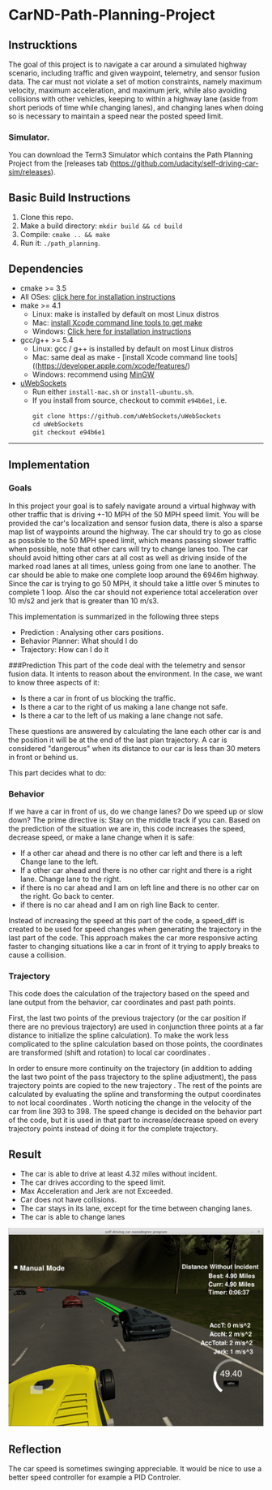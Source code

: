 # CarND-Path-Planning-Project

## Instrucktions
   
 The goal of this project is to navigate a car around a simulated highway scenario, including traffic and given waypoint, telemetry, and sensor fusion data. The car must not violate a set of motion constraints, namely maximum velocity, maximum acceleration, and maximum jerk, while also avoiding collisions with other vehicles, keeping to within a highway lane (aside from short periods of time while changing lanes), and changing lanes when doing so is necessary to maintain a speed near the posted speed limit.
 
 

   
### Simulator.
You can download the Term3 Simulator which contains the Path Planning Project from the [releases tab (https://github.com/udacity/self-driving-car-sim/releases).


## Basic Build Instructions

1. Clone this repo.
2. Make a build directory: `mkdir build && cd build`
3. Compile: `cmake .. && make`
4. Run it: `./path_planning`.



## Dependencies

* cmake >= 3.5
 * All OSes: [click here for installation instructions](https://cmake.org/install/)
* make >= 4.1
  * Linux: make is installed by default on most Linux distros
  * Mac: [install Xcode command line tools to get make](https://developer.apple.com/xcode/features/)
  * Windows: [Click here for installation instructions](http://gnuwin32.sourceforge.net/packages/make.htm)
* gcc/g++ >= 5.4
  * Linux: gcc / g++ is installed by default on most Linux distros
  * Mac: same deal as make - [install Xcode command line tools]((https://developer.apple.com/xcode/features/)
  * Windows: recommend using [MinGW](http://www.mingw.org/)
* [uWebSockets](https://github.com/uWebSockets/uWebSockets)
  * Run either `install-mac.sh` or `install-ubuntu.sh`.
  * If you install from source, checkout to commit `e94b6e1`, i.e.
    ```
    git clone https://github.com/uWebSockets/uWebSockets 
    cd uWebSockets
    git checkout e94b6e1
    ```

---
## Implementation 

### Goals
In this project your goal is to safely navigate around a virtual highway with other traffic that is driving +-10 MPH of the 50 MPH speed limit. You will be provided the car's localization and sensor fusion data, there is also a sparse map list of waypoints around the highway. The car should try to go as close as possible to the 50 MPH speed limit, which means passing slower traffic when possible, note that other cars will try to change lanes too. The car should avoid hitting other cars at all cost as well as driving inside of the marked road lanes at all times, unless going from one lane to another. The car should be able to make one complete loop around the 6946m highway. Since the car is trying to go 50 MPH, it should take a little over 5 minutes to complete 1 loop. Also the car should not experience total acceleration over 10 m/s2  and jerk that is greater than 10 m/s3.

This implementation is summarized in the following three steps

* Prediction : Analysing other cars positions.
* Behavior Planner: What should I do
* Trajectory: How can I do it

###Prediction
This part of the code deal with the telemetry and sensor fusion data. It intents to reason about the environment. In the case, we want to know three aspects of it:

* Is there a car in front of us blocking the traffic.
* Is there a car to the right of us making a lane change not safe.
* Is there a car to the left of us making a lane change not safe.

These questions are answered by calculating the lane each other car is and the position it will be at the end of the last plan trajectory. A car is considered "dangerous" when its distance to our car is less than 30 meters in front or behind us.

This part decides what to do:

### Behavior

If we have a car in front of us, do we change lanes? Do we speed up or slow down? The prime directive is: Stay on the middle track if you can.
Based on the prediction of the situation we are in, this code increases the speed, decrease speed, or make a lane change when it is safe: 

* If a other car ahead and there is no other car left and there is a left Change lane to the left. 
* If a other car ahead and there is no other car right and there is a right lane. Change lane to the right.
* if there is no car ahead and I am on left line and there is no other car on the right. Go back to center.
* if there is no car ahead and I am on righ line Back to center.

 Instead of increasing the speed at this part of the code, a speed_diff is created to be used for speed changes when generating the trajectory in the last part of the code. This approach makes the car more responsive acting faster to changing situations like a car in front of it trying to apply breaks to cause a collision.

### Trajectory 
This code does the calculation of the trajectory based on the speed and lane output from the behavior, car coordinates and past path points.

First, the last two points of the previous trajectory (or the car position if there are no previous trajectory) are used in conjunction three points at a far distance  to initialize the spline calculation). To make the work less complicated to the spline calculation based on those points, the coordinates are transformed (shift and rotation) to local car coordinates .

In order to ensure more continuity on the trajectory (in addition to adding the last two point of the pass trajectory to the spline adjustment), the pass trajectory points are copied to the new trajectory . The rest of the points are calculated by evaluating the spline and transforming the output coordinates to not local coordinates . Worth noticing the change in the velocity of the car from line 393 to 398. The speed change is decided on the behavior part of the code, but it is used in that part to increase/decrease speed on every trajectory points instead of doing it for the complete trajectory.

## Result

* The car is able to drive at least 4.32 miles without incident.
* The car drives according to the speed limit.
* Max Acceleration and Jerk are not Exceeded.
* Car does not have collisions.
* The car stays in its lane, except for the time between changing lanes.
* The car is able to change lanes

[![Result Image](./images/Result.png)](https://www.youtube.com/watch?v=woE94bnccno)




## Reflection 

The car speed is sometimes swinging appreciable. It would be nice to use a better speed controller for example a PID Controler.